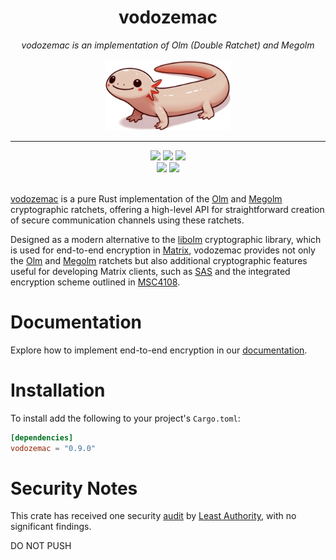 <h1 align="center">vodozemac</h1>
<div align="center">
    <i>vodozemac is an implementation of Olm (Double Ratchet) and Megolm</i>
    <br/><br/>
    <img src="contrib/zemi.png" width="200">
    <br>
    <hr>
    <a href="https://github.com/matrix-org/vodozemac/releases">
        <img src="https://img.shields.io/github/v/release/matrix-org/vodozemac?style=flat&labelColor=1C2E27&color=66845F&logo=GitHub&logoColor=white"></a>
    <a href="https://crates.io/crates/vodozemac/">
        <img src="https://img.shields.io/crates/v/vodozemac?style=flat&labelColor=1C2E27&color=66845F&logo=Rust&logoColor=white"></a>
    <a href="https://codecov.io/gh/matrix-org/vodozemac">
        <img src="https://img.shields.io/codecov/c/gh/matrix-org/vodozemac?style=flat&labelColor=1C2E27&color=66845F&logo=Codecov&logoColor=white"></a>
    <br>
    <a href="https://docs.rs/vodozemac/">
        <img src="https://img.shields.io/docsrs/vodozemac?style=flat&labelColor=1C2E27&color=66845F&logo=Rust&logoColor=white"></a>
    <a href="https://github.com/matrix-org/vodozemac/actions/workflows/ci.yml">
        <img src="https://img.shields.io/github/actions/workflow/status/matrix-org/vodozemac/ci.yml?style=flat&labelColor=1C2E27&color=66845F&logo=GitHub%20Actions&logoColor=white"></a>
    <br>
    <br>
</div>

[vodozemac] is a pure Rust implementation of the [Olm] and [Megolm]
cryptographic ratchets, offering a high-level API for straightforward creation
of secure communication channels using these ratchets.

Designed as a modern alternative to the [libolm] cryptographic library, which is
used for end-to-end encryption in [Matrix], vodozemac provides not only the
[Olm] and [Megolm] ratchets but also additional cryptographic features useful
for developing Matrix clients, such as [SAS] and the integrated encryption
scheme outlined in [MSC4108].

[vodozemac]: https://hjp.znanje.hr/index.php?show=search_by_id&id=f19vXxZ%2F
[Olm]: https://gitlab.matrix.org/matrix-org/olm/-/blob/master/docs/olm.md
[Megolm]: https://gitlab.matrix.org/matrix-org/olm/-/blob/master/docs/megolm.md
[libolm]: https://gitlab.matrix.org/matrix-org/olm
[SAS]: https://spec.matrix.org/v1.2/client-server-api/#short-authentication-string-sas-verification
[Matrix]: https://matrix.org
[MSC4108]: https://github.com/matrix-org/matrix-spec-proposals/pull/4108

# Documentation

Explore how to implement end-to-end encryption in our [documentation].

[documentation]: https://docs.rs/vodozemac/latest/vodozemac/

# Installation

To install add the following to your project's `Cargo.toml`:

```toml
[dependencies]
vodozemac = "0.9.0"
```

# Security Notes

This crate has received one security [audit] by [Least Authority], with no
significant findings.

[audit]: https://matrix.org/media/Least%20Authority%20-%20Matrix%20vodozemac%20Final%20Audit%20Report.pdf
[Least Authority]: https://leastauthority.com/

DO NOT PUSH
